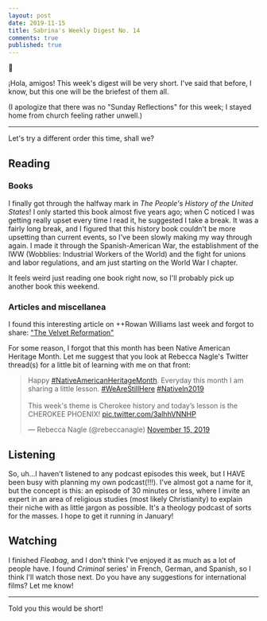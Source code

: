 ```yaml
---
layout: post
date: 2019-11-15
title: Sabrina's Weekly Digest No. 14
comments: true
published: true
---
```


🧐

¡Hola, amigos! This week's digest will be very short. I've said that before, I know, but this one will be the briefest of them all.

(I apologize that there was no "Sunday Reflections" for this week; I stayed home from church feeling rather unwell.)

____

Let's try a different order this time, shall we?

## Reading

### Books
I finally got through the halfway mark in *The People's History of the United States*! I only started this book almost five years ago; when C noticed I was getting really upset every time I read it, he suggested I take a break. It was a fairly long break, and I figured that this history book couldn't be more upsetting than current events, so I've been slowly making my way through again. I made it through the Spanish-American War, the establishment of the IWW (Wobblies: Industrial Workers of the World) and the fight for unions and labor regulations, and am just starting on the World War I chapter.

It feels weird just reading one book right now, so I'll probably pick up another book this weekend.

### Articles and miscellanea

I found this interesting article on ++Rowan Williams last week and forgot to share: ["The Velvet Reformation"](https://www.theatlantic.com/magazine/archive/2009/03/the-velvet-reformation/307292/?utm_source=share&utm_campaign=share)

For some reason, I forgot that this month has been Native American Heritage Month. Let me suggest that you look at Rebecca Nagle's Twitter thread(s) for a little bit of learning with me on that front:

<blockquote class="twitter-tweet"><p lang="en" dir="ltr">Happy <a href="https://twitter.com/hashtag/NativeAmericanHeritageMonth?src=hash&amp;ref_src=twsrc%5Etfw">#NativeAmericanHeritageMonth</a>. Everyday this month I am sharing a little lesson. <a href="https://twitter.com/hashtag/WeAreStillHere?src=hash&amp;ref_src=twsrc%5Etfw">#WeAreStillHere</a> <a href="https://twitter.com/hashtag/NativeIn2019?src=hash&amp;ref_src=twsrc%5Etfw">#NativeIn2019</a><br><br>This week&#39;s theme is Cherokee history and today’s lesson is the CHEROKEE PHOENIX! <a href="https://t.co/3alhhVNNHP">pic.twitter.com/3alhhVNNHP</a></p>&mdash; Rebecca Nagle (@rebeccanagle) <a href="https://twitter.com/rebeccanagle/status/1195155757718790144?ref_src=twsrc%5Etfw">November 15, 2019</a></blockquote> <script async src="https://platform.twitter.com/widgets.js" charset="utf-8"></script>

## Listening

So, uh...I haven't listened to any podcast episodes this week, but I HAVE been busy with planning my own podcast(!!!). I've almost got a name for it, but the concept is this: an episode of 30 minutes or less, where I invite an expert in an area of religious studies (most likely Christianity) to explain their niche with as little jargon as possible. It's a theology podcast of sorts for the masses. I hope to get it running in January! 

## Watching

I finished *Fleabag*, and I don't think I've enjoyed it as much as a lot of people have. I found *Criminal* series' in French, German, and Spanish, so I think I'll watch those next. Do you have any suggestions for international films? Let me know!

____

Told you this would be short! 


